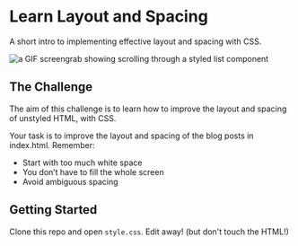 # Learn Layout and Spacing

A short intro to implementing effective layout and spacing with CSS.

![a GIF screengrab showing scrolling through a styled list component](https://i.gyazo.com/92a4f3cdaed5d4caaf8c51f0ca19c388.gif)

## The Challenge

The aim of this challenge is to learn how to improve the layout and spacing of unstyled HTML, with CSS.

Your task is to improve the layout and spacing of the blog posts in index.html. Remember:

- Start with too much white space
- You don’t have to fill the whole screen
- Avoid ambiguous spacing

## Getting Started

Clone this repo and open `style.css`. Edit away! (but don't touch the HTML!)
